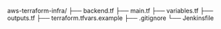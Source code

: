 aws-terraform-infra/
├── backend.tf
├── main.tf
├── variables.tf
├── outputs.tf
├── terraform.tfvars.example
├── .gitignore
└── Jenkinsfile
